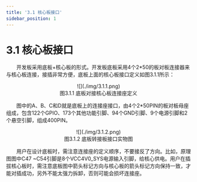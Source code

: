 ```yaml
---
title: '3.1 核心板接口'
sidebar_position: 1
---
```


# 3.1 核心板接口

&emsp;&emsp;开发板采用底板+核心板的形式。开发板底板采用4个2*50的板对板连接器来与核心板连接，接插非常方便，底板上面的核心板接口定义如图3.1.1所示：

<center>
![](./img/3.1.1.png)<br />
图3.1.1 底板对接核心板连接座定义
</center>

&emsp;&emsp;图中的A、B、C和D就是底板上的连接座接口，由4个2*50PIN的板对板母座组成，包含122个GPIO、173个其他功能引脚、94个GND引脚、9个电源引脚和2个悬空引脚，组成400PIN。

<center>
![](./img/3.1.2.png)<br />
图3.1.2 底板转接板接口实物图
</center>

&emsp;&emsp;用户在设计底板时，需注意连接座的定义顺序，不要接反了方向。比如，原理图图中C47 ~C54引脚是8个VCC4V0_SYS电源输入引脚，给核心供电。用户在插拔核心板时，需注意底板图中箭头标记方向与核心板的箭头标记方向保持一致，才能对插成功，另外不能太强力拆卸，否则可能会损坏连接座。
